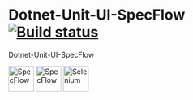# Dotnet-Unit-UI-SpecFlow [![Build status](https://lachgar.visualstudio.com/Dotnet-Unit-UI-SpecFlow/_apis/build/status/Dotnet-Unit-UI-SpecFlow-ASP.NET%20Core-CI)](https://lachgar.visualstudio.com/Dotnet-Unit-UI-SpecFlow/_build/latest?definitionId=9)

Dotnet-Unit-UI-SpecFlow

<p>
    <img src="https://pbs.twimg.com/profile_images/3518457222/ca5a327feb49ddfe1f4b11548907e5a1_400x400.png" alt="SpecFlow" height="50" />
    <img src="https://jfiaffe.files.wordpress.com/2015/07/specflow-logo.png" alt="SpecFlow" height="50" />
    <img src="https://flood.io/wp-content/uploads/2015/05/selenium-logo-DB9103D7CF-seeklogo.com_.png" alt="Selenium" height="50" />
</p>
